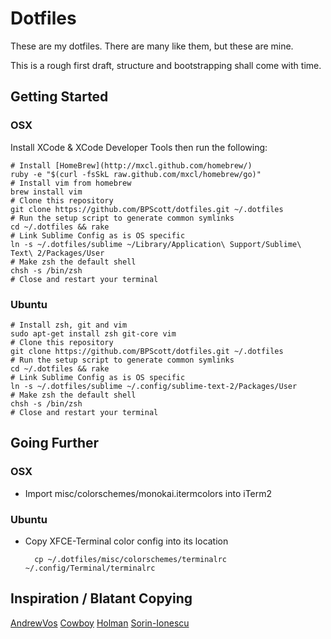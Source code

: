 # Dotfiles

These are my dotfiles. There are many like them, but these are mine.

This is a rough first draft, structure and bootstrapping shall come
with time.

## Getting Started

### OSX

Install XCode & XCode Developer Tools then run the following:

    # Install [HomeBrew](http://mxcl.github.com/homebrew/)
    ruby -e "$(curl -fsSkL raw.github.com/mxcl/homebrew/go)"
    # Install vim from homebrew
    brew install vim
    # Clone this repository
    git clone https://github.com/BPScott/dotfiles.git ~/.dotfiles
    # Run the setup script to generate common symlinks
    cd ~/.dotfiles && rake
    # Link Sublime Config as is OS specific
    ln -s ~/.dotfiles/sublime ~/Library/Application\ Support/Sublime\ Text\ 2/Packages/User
    # Make zsh the default shell
    chsh -s /bin/zsh
    # Close and restart your terminal

### Ubuntu

    # Install zsh, git and vim
    sudo apt-get install zsh git-core vim
    # Clone this repository
    git clone https://github.com/BPScott/dotfiles.git ~/.dotfiles
    # Run the setup script to generate common symlinks
    cd ~/.dotfiles && rake
    # Link Sublime Config as is OS specific
    ln -s ~/.dotfiles/sublime ~/.config/sublime-text-2/Packages/User
    # Make zsh the default shell
    chsh -s /bin/zsh
    # Close and restart your terminal

## Going Further

### OSX

* Import misc/colorschemes/monokai.itermcolors into iTerm2

### Ubuntu

* Copy XFCE-Terminal color config into its location

        cp ~/.dotfiles/misc/colorschemes/terminalrc ~/.config/Terminal/terminalrc

## Inspiration / Blatant Copying

[AndrewVos](https://github.com/AndrewVos/vimfiles)
[Cowboy](https://github.com/cowboy/dotfiles)
[Holman](https://github.com/holman/dotfiles)
[Sorin-Ionescu](https://github.com/sorin-ionescu/dot-files)

